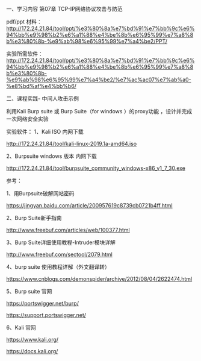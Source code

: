 
一、学习内容	第07章 TCP-IP网络协议攻击与防范

pdf/ppt 材料：
http://172.24.21.84/tool/ppt/%e3%80%8a%e7%bd%91%e7%bb%9c%e6%94%bb%e9%98%b2%e6%a1%88%e4%be%8b%e6%95%99%e7%a8%8b%e3%80%8b-%e9%ab%98%e6%95%99%e7%a4%be2/PPT/

实验所需软件：
http://172.24.21.84/tool/ppt/%e3%80%8a%e7%bd%91%e7%bb%9c%e6%94%bb%e9%98%b2%e6%a1%88%e4%be%8b%e6%95%99%e7%a8%8b%e3%80%8b-%e9%ab%98%e6%95%99%e7%a4%be2/%e7%ac%ac07%e7%ab%a0-%e8%bd%af%e4%bb%b6/

二、课程实践-  中间人攻击示例

利用Kali Burp suite 或  Burp Suite（for windows ）的proxy功能 ，设计并完成一次网络安全实验

实验软件：
1、Kali ISO 内网下载

  http://172.24.21.84/tool/kali-linux-2019.1a-amd64.iso

2、Burpsuite  windows 版本 内网下载

http://172.24.21.84/tool/burpsuite_community_windows-x86_v1_7_30.exe



参考：

1、用Burpsuite破解网站密码

   https://jingyan.baidu.com/article/200957619c8739cb0721b4ff.html
   
2、Burp Suite新手指南

   http://www.freebuf.com/articles/web/100377.html
   
3、Burp Suite详细使用教程-Intruder模块详解

   http://www.freebuf.com/sectool/2079.html
   
4、burp suite 使用教程详解（外文翻译转）

   https://www.cnblogs.com/demonspider/archive/2012/08/04/2622474.html
   
5、Burp suite 官网

   https://portswigger.net/burp/
   
   https://support.portswigger.net/
   
6、Kali 官网

   https://www.kali.org/
   
   https://docs.kali.org/


